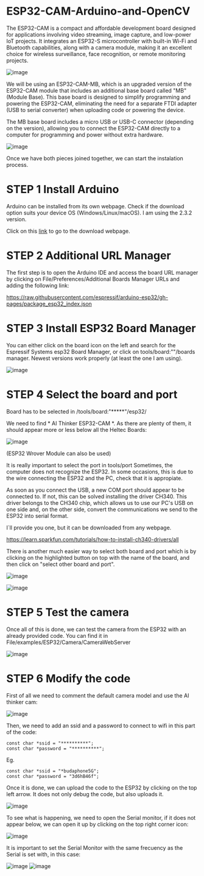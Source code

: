 # ESP32-CAM-Arduino-and-OpenCV

The ESP32-CAM is a compact and affordable development board designed for applications involving video streaming, image capture, and low-power IoT projects. It integrates an ESP32-S microcontroller with built-in Wi-Fi and Bluetooth capabilities, along with a camera module, making it an excellent choice for wireless surveillance, face recognition, or remote monitoring projects.

![image](https://github.com/user-attachments/assets/8f40cbfd-1e97-4f99-9699-7b2b19d9c931)

We will be using an ESP32-CAM-MB, which is an upgraded version of the ESP32-CAM module that includes an additional base board called "MB" (Module Base). This base board is designed to simplify programming and powering the ESP32-CAM, eliminating the need for a separate FTDI adapter (USB to serial converter) when uploading code or powering the device.

The MB base board includes a micro USB or USB-C connector (depending on the version), allowing you to connect the ESP32-CAM directly to a computer for programming and power without extra hardware.

![image](https://github.com/user-attachments/assets/f6d115f7-9af9-4ee6-981e-735190808bfd)

Once we have both pieces joined together, we can start the instalation process.

# STEP 1 Install Arduino

Arduino can be installed from its own webpage. Check if the download option suits your device OS (Windows/Linux/macOS). I am using the 2.3.2 version.

Click on this [link](https://www.arduino.cc/en/software) to go to the download webpage.

# STEP 2 Additional URL Manager

The first step is to open the Arduino IDE and access the board URL manager by clicking on File/Preferences/Additional Boards Manager URLs and adding the following link:

https://raw.githubusercontent.com/espressif/arduino-esp32/gh-pages/package_esp32_index.json


# STEP 3 Install ESP32 Board Manager

You can either click on the board icon on the left and search for the Espressif Systems esp32 Board Manager, or click on tools/board:""/boards manager. Newest versions work properly (at least the one I am using).

![image](https://github.com/user-attachments/assets/8c912a14-7f0a-478f-9cf8-f1e2619226dc)

# STEP 4 Select the board and port

Board has to be selected in /tools/board:"*****"/esp32/

We need to find * AI Thinker ESP32-CAM *. As there are plenty of them, it should appear more or less below all the Heltec Boards: 

![image](https://github.com/user-attachments/assets/06264973-118e-4e09-b633-bafcdf7816c7)

(ESP32 Wrover Module can also be used)

It is really important to select the port in tools/port 
Sometimes, the computer does not recognize the ESP32. In some occasions, this is due to the wire connecting the ESP32 and the PC, check that it is appropiate.

As soon as you connect the USB, a new COM port should appear to be connected to. If not, this can be solved installing the driver CH340.
This driver belongs to the CH340 chip, which allows us to use our PC's USB on one side and, on the other side, convert the communications we send to the ESP32 into serial format.

I`ll provide you one, but it can be downloaded from any webpage.

https://learn.sparkfun.com/tutorials/how-to-install-ch340-drivers/all

There is another much easier way to select both board and port which is by clicking on the highlighted button on top with the name of the board, and then click on "select other board and port".

![image](https://github.com/user-attachments/assets/c9072d8c-5b6e-4417-a5dc-27804e94c5fd)

![image](https://github.com/user-attachments/assets/16a4588f-a5f5-4126-b968-a3825dd7f817)

# STEP 5 Test the camera

Once all of this is done, we can test the camera from the ESP32 with an already provided code. You can find it in File/examples/ESP32/Camera/CameraWebServer

![image](https://github.com/user-attachments/assets/3486db22-1608-4281-b7f2-98f3abaf7d7e)

# STEP 6 Modify the code

First of all we need to comment the default camera model and use the AI thinker cam:

![image](https://github.com/user-attachments/assets/67850573-b91a-4d12-9693-1a6a5b1d7435)

Then, we need to add an ssid and a password to connect to wifi in this part of the code: 
```
const char *ssid = "**********";
const char *password = "**********";
```
Eg.
```
const char *ssid = "*budaphone5G";
const char *password = "3d6hB46f";
```
Once it is done, we can upload the code to the ESP32 by clicking on the top left arrow. It does not only debug the code, but also uploads it.

![image](https://github.com/user-attachments/assets/57046f99-ba3b-4670-b0d9-b6a6ddd05fb3)

To see what is happening, we need to open the Serial monitor, if it does not appear below, we can open it up by clicking on the top right corner icon: 

![image](https://github.com/user-attachments/assets/0b68f915-9082-4d19-87c2-52e092b4a7ba)

It is important to set the Serial Monitor with the same frecuency as the Serial is set with, in this case: 

![image](https://github.com/user-attachments/assets/c89f7077-8ade-4ce8-8039-05f94cc705e5)
![image](https://github.com/user-attachments/assets/9b9ae6a4-ee9d-40e5-8575-ac0a4da54927)
